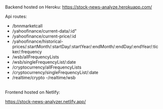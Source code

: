 

Backend hosted on Heroku:
https://stock-news-analyze.herokuapp.com/

Api routes:
- /bnnmarketcall
- /yahoofinance/current-data/:id"
- /yahoofinance/current-price/:id
- /yahoofinance/historical-prices/:startMonth/:startDay/:startYear/:endMonth/:endDay/:endYear/:ticker/:frequency
- /wsb/allFrequencyLists
- /wsb/singleFrequencyList/:date
- /cryptocurrency/allFrequencyLists
- /cryptocurrency/singleFrequencyList/:date
- /realtime/crypto
-/realtime/wsb
<br>
Frontend hosted on Netlify:

https://stock-news-analyzer.netlify.app/